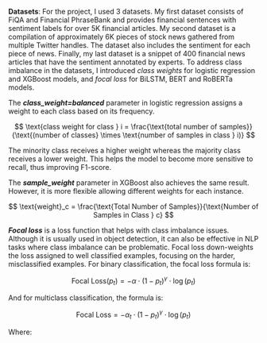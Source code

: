 **Datasets**: For the project, I used 3 datasets. My first dataset consists of FiQA and Financial PhraseBank and provides financial sentences with sentiment labels for over 5K financial articles. My second dataset is a compilation of approximately 6K pieces of stock news gathered from multiple Twitter handles. The dataset also includes the sentiment for each piece of news. Finally, my last dataset is a snippet of 400 financial news articles that have the sentiment annotated by experts.
To address class imbalance in the datasets, I introduced *class weights* for logistic regression and XGBoost models, and *focal loss* for BiLSTM, BERT and RoBERTa models.

The ***class_weight=balanced*** parameter in logistic regression assigns a weight to each class based on its frequency.


$$
\text{class weight for class } i = \frac{\text{total number of samples}}{\text{(number of classes} \times \text{number of samples in class } i)}
$$

The minority class receives a higher weight whereas the majority class receives a lower weight. This helps the model to become more sensitive to recall, thus improving F1-score.

The ***sample_weight*** parameter in XGBoost also achieves the same result. However, it is more flexible allowing different weights for each instance.

$$
\text{weight}_c = \frac{\text{Total Number of Samples}}{\text{Number of Samples in Class } c}
$$

***Focal loss*** is a loss function that helps with class imbalance issues. Although it is usually used in object detection, it can also be effective in NLP tasks where class imbalance can be problematic. Focal loss down-weights the loss assigned to well classified examples, focusing on the harder, misclassified examples. For binary classification, the focal loss formula is:

$$
\text{Focal Loss}(p_t) = -\alpha \cdot (1 - p_t)^\gamma \cdot \log(p_t)
$$

And for multiclass classification, the formula is:

$$
\text{Focal Loss} = -\alpha_t \cdot (1 - p_t)^\gamma \cdot \log(p_t)
$$

Where:
